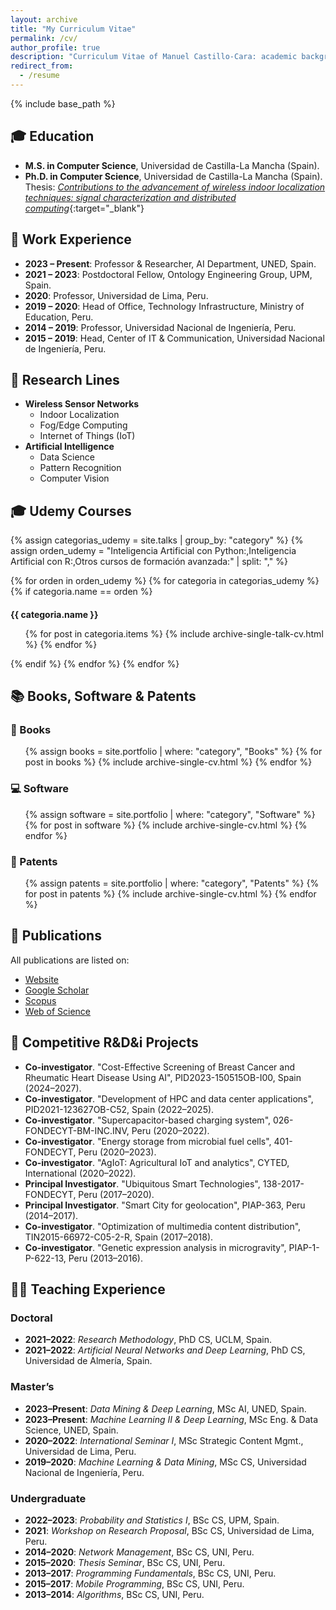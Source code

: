 ```yaml
---
layout: archive
title: "My Curriculum Vitae"
permalink: /cv/
author_profile: true
description: "Curriculum Vitae of Manuel Castillo-Cara: academic background, research lines, Udemy courses, projects, and publications."
redirect_from:
  - /resume
---
```


{% include base_path %}

## 🎓 Education
- **M.S. in Computer Science**, Universidad de Castilla-La Mancha (Spain).
- **Ph.D. in Computer Science**, Universidad de Castilla-La Mancha (Spain).  
  Thesis: [*Contributions to the advancement of wireless indoor localization techniques: signal characterization and distributed computing*](https://ruidera.uclm.es/xmlui/handle/10578/19354){:target="_blank"}

## 💼 Work Experience
- **2023 – Present**: Professor & Researcher, AI Department, UNED, Spain.  
- **2021 – 2023**: Postdoctoral Fellow, Ontology Engineering Group, UPM, Spain.  
- **2020**: Professor, Universidad de Lima, Peru.  
- **2019 – 2020**: Head of Office, Technology Infrastructure, Ministry of Education, Peru.  
- **2014 – 2019**: Professor, Universidad Nacional de Ingeniería, Peru.  
- **2015 – 2019**: Head, Center of IT & Communication, Universidad Nacional de Ingeniería, Peru.

## 🔬 Research Lines
- **Wireless Sensor Networks**
  - Indoor Localization
  - Fog/Edge Computing
  - Internet of Things (IoT)
- **Artificial Intelligence**
  - Data Science
  - Pattern Recognition
  - Computer Vision

## 🎓 Udemy Courses

{% assign categorias_udemy = site.talks | group_by: "category" %}
{% assign orden_udemy = "Inteligencia Artificial con Python:,Inteligencia Artificial con R:,Otros cursos de formación avanzada:" | split: "," %}

{% for orden in orden_udemy %}
  {% for categoria in categorias_udemy %}
    {% if categoria.name == orden %}
      <h4 style="margin-bottom: 0.5rem;">{{ categoria.name }}</h4>
      <ul>
      {% for post in categoria.items %}
        {% include archive-single-talk-cv.html %}
      {% endfor %}
      </ul>
    {% endif %}
  {% endfor %}
{% endfor %}

## 📚 Books, Software & Patents

### 📘 Books
<ul>
{% assign books = site.portfolio | where: "category", "Books" %}
{% for post in books %}
  {% include archive-single-cv.html %}
{% endfor %}
</ul>

### 💻 Software
<ul>
{% assign software = site.portfolio | where: "category", "Software" %}
{% for post in software %}
  {% include archive-single-cv.html %}
{% endfor %}
</ul>

### 🧾 Patents
<ul>
{% assign patents = site.portfolio | where: "category", "Patents" %}
{% for post in patents %}
  {% include archive-single-cv.html %}
{% endfor %}
</ul>

## 📄 Publications
All publications are listed on:
- [Website](https://manuelcastillo.eu/publications/)
- [Google Scholar](https://scholar.google.es/citations?hl=es&authuser=2&user=r0JytwIAAAAJ)
- [Scopus](https://www.scopus.com/authid/detail.uri?authorId=57200871251)
- [Web of Science](https://www.webofscience.com/wos/author/record/O-9762-2017)

## 🧪 Competitive R&D&i Projects
- **Co-investigator**. "Cost-Effective Screening of Breast Cancer and Rheumatic Heart Disease Using AI", PID2023-150515OB-I00, Spain (2024–2027).
- **Co-investigator**. "Development of HPC and data center applications", PID2021-123627OB-C52, Spain (2022–2025).
- **Co-investigator**. "Supercapacitor-based charging system", 026-FONDECYT-BM-INC.INV, Peru (2020–2022).
- **Co-investigator**. "Energy storage from microbial fuel cells", 401-FONDECYT, Peru (2020–2023).
- **Co-investigator**. "AgIoT: Agricultural IoT and analytics", CYTED, International (2020–2022).
- **Principal Investigator**. "Ubiquitous Smart Technologies", 138-2017-FONDECYT, Peru (2017–2020).
- **Principal Investigator**. "Smart City for geolocation", PIAP-363, Peru (2014–2017).
- **Co-investigator**. "Optimization of multimedia content distribution", TIN2015-66972-C05-2-R, Spain (2017–2018).
- **Co-investigator**. "Genetic expression analysis in microgravity", PIAP-1-P-622-13, Peru (2013–2016).

## 👨‍🏫 Teaching Experience

### Doctoral
- **2021–2022**: *Research Methodology*, PhD CS, UCLM, Spain.
- **2021–2022**: *Artificial Neural Networks and Deep Learning*, PhD CS, Universidad de Almería, Spain.

### Master’s
- **2023–Present**: *Data Mining & Deep Learning*, MSc AI, UNED, Spain.
- **2023–Present**: *Machine Learning II & Deep Learning*, MSc Eng. & Data Science, UNED, Spain.
- **2020–2022**: *International Seminar I*, MSc Strategic Content Mgmt., Universidad de Lima, Peru.
- **2019–2020**: *Machine Learning & Data Mining*, MSc CS, Universidad Nacional de Ingeniería, Peru.

### Undergraduate
- **2022–2023**: *Probability and Statistics I*, BSc CS, UPM, Spain.
- **2021**: *Workshop on Research Proposal*, BSc CS, Universidad de Lima, Peru.
- **2014–2020**: *Network Management*, BSc CS, UNI, Peru.
- **2015–2020**: *Thesis Seminar*, BSc CS, UNI, Peru.
- **2013–2017**: *Programming Fundamentals*, BSc CS, UNI, Peru.
- **2015–2017**: *Mobile Programming*, BSc CS, UNI, Peru.
- **2013–2014**: *Algorithms*, BSc CS, UNI, Peru.